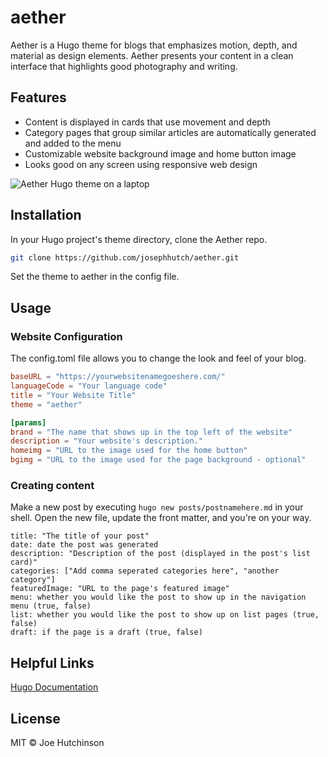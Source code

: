 # aether
Aether is a Hugo theme for blogs that emphasizes motion, depth, and material as design elements.  Aether presents your content in a clean interface that highlights good photography and writing.

## Features
 - Content is displayed in cards that use movement and depth
 - Category pages that group similar articles are automatically generated and added to the menu
 - Customizable website background image and home button image
 - Looks good on any screen using responsive web design

![Aether Hugo theme on a laptop](https://www.joehutch.com/img/mdd-macbook.jpg)

## Installation
In your Hugo project's theme directory, clone the Aether repo.

```bash
git clone https://github.com/josephhutch/aether.git
```

Set the theme to aether in the config file.

## Usage
### Website Configuration
The config.toml file allows you to change the look and feel of your blog.
```toml
baseURL = "https://yourwebsitenamegoeshere.com/"
languageCode = "Your language code"
title = "Your Website Title"
theme = "aether"

[params]
brand = "The name that shows up in the top left of the website"
description = "Your website's description."
homeimg = "URL to the image used for the home button"
bgimg = "URL to the image used for the page background - optional"
```

### Creating content
Make a new post by executing `hugo new posts/postnamehere.md` in your shell.  Open the new file, update the front matter, and you're on your way.
```
title: "The title of your post"
date: date the post was generated
description: "Description of the post (displayed in the post's list card)"
categories: ["Add comma seperated categories here", "another category"]
featuredImage: "URL to the page's featured image"
menu: whether you would like the post to show up in the navigation menu (true, false)
list: whether you would like the post to show up on list pages (true, false)
draft: if the page is a draft (true, false)
```

## Helpful Links
[Hugo Documentation](https://gohugo.io/documentation/)

## License
MIT © Joe Hutchinson
